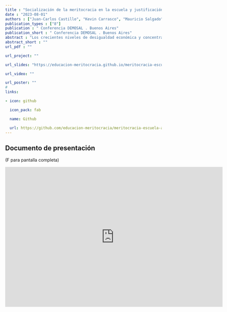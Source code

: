 ```yaml
---
title : "Socialización de la meritocracia en la escuela y justificación de la desigualdad económica"
date : "2023-08-01"
authors : ["Juan-Carlos Castillo", "Kevin Carrasco", "Mauricio Salgado", "Camila Moyano", "Nicolas Angelcos"]
publication_types : ["8"]
publication : " Conferencia DEMOSAL . Buenos Aires"
publication_short : " Conferencia DEMOSAL . Buenos Aires"
abstract : "Los crecientes niveles de desigualdad económica y concentración del ingreso han impulsado en los últimos años la investigación sobre las preferencias redistributivas (Becker, 2021; Rueda & Stegmueller, 2019), entendidas como aquellas creencias sobre la necesidad de transferencias económicas y acceso universal a los servicios sociales por parte de aquellos con menos recursos. recursos, generalmente por parte del Estado. La información sobre estas preferencias es relevante para los gobiernos democráticos ya que su legitimidad responde en parte a su capacidad para gestionar las demandas de justicia social. A pesar de la creciente investigación en este campo, hasta ahora el foco se ha centrado principalmente en la población adulta, dejando de lado la pregunta sobre cómo se desarrollan y socializan estas preferencias en la edad escolar, así como cómo se ven influenciadas por factores sociales, culturales y económicos. . Utilizando datos de 6.511 estudiantes de 8º grado en Chile (Encuesta de la Agencia de Calidad de la Educación de Chile, 2017), este estudio tiene como objetivo analizar en qué medida las experiencias de justicia social en la edad escolar (por ejemplo, la asignación de calificaciones), así como las percepciones meritocráticas sobre la distribución de recompensas. en la sociedad, están relacionados con las preferencias redistributivas de los estudiantes. Como la meritocracia se concibe como un sistema donde las recompensas se distribuyen justamente según el esfuerzo y el talento individual (Young, 1958), la hipótesis central de este artículo es que aquellos estudiantes que perciben más meritocracia exhibirán menos preferencias por la redistribución (Batruch et al., 2021), moderando los posibles impactos de socialización de las familias. Los resultados de la estimación multinivel (efectos aleatorios) muestran que los estudiantes con una mayor percepción de meritocracia en la sociedad en realidad muestran menores preferencias por justificar el acceso a beneficios sociales basados hspace{0pt}hspace{0pt}en el ingreso individual, sin embargo, la percepción de meritocracia también se asocia con mayores preferencias por reducir la brecha económica entre ricos y pobres. Se discuten las implicaciones de estos resultados para la socialización política de los estudiantes por parte de la familia de origen y la escuela."
abstract_short : ""
url_pdf : "" 

url_project: ""

url_slides: "https://educacion-meritocracia.github.io/meritocracia-escuela-agencia/presentations//demosal2023/demosal2023.html"

url_video: ""

url_poster: ""
# 
links:

- icon: github

  icon_pack: fab

  name: Github

  url: https://github.com/educacion-meritocracia/meritocracia-escuela-agencia/
---
```

## Documento de presentación

(F para pantalla completa)

<iframe width="700"  height="450" src="https://educacion-meritocracia.github.io/meritocracia-escuela-agencia/presentations//demosal2023/demosal2023.html" title="Xaringan presentation" frameborder="0" allow="accelerometer; autoplay; clipboard-write; encrypted-media; gyroscope; picture-in-picture" allowfullscreen></iframe>
